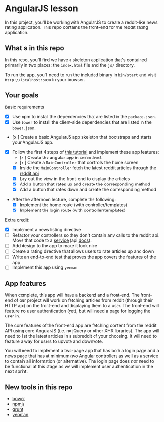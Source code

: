 # AngularJS lesson

In this project, you'll be working with AngularJS to create a reddit-like news rating application. This repo contains the front-end for the reddit rating application.

## What's in this repo

In this repo, you'll find we have a skeleton application that's contained primarily in two places: the `index.html` file and the `js/` directory.

To run the app, you'll need to run the included binary in `bin/start` and visit `http://localhost:3000` in your browser.

## Your goals

Basic requirements

* [x] Use npm to install the dependencies that are listed in the `package.json`.
* [x] Use `bower` to install the client-side dependencies that are listed in the `bower.json`.
* [x ] Create a basic AngularJS app skeleton that bootstraps and starts your AngularJS app.
* [x] Follow the first 4 steps of [this tutorial](http://www.ng-newsletter.com/posts/beginner2expert-how_to_start.html) and implement these app features:
    * [x ] Create the angular app in `index.html`
    * [x ] Create a `MainController` that controls the home screen
    * [x] Inside the `MainController` fetch the latest reddit articles through the [reddit api](http://www.reddit.com/dev/api)
    * [x] Lay out the view in the front-end to display the articles
    * [x] Add a button that rates up and create the corresponding method
    * [x] Add a button that rates down and create the corresponding method
* After the afternoon lecture, complete the following:
    * [x] Implement the home route (with controller/templates)
    * [x] Implement the login route (with controller/templates)

Extra credit: 
* [x] Implement a news listing directive
* [ ] Refactor your controllers so they don't contain any calls to the reddit api.  Move that code to a [service](http://www.ng-newsletter.com/posts/beginner2expert-services.html) (api [docs](http://docs-angularjs-org-dev.appspot.com/guide/dev_guide.services.understanding_services)).
* [ ] Add design to the app to make it look nice
* [ ] Create a rating directive that allows users to rate articles up and down
* [ ] Write an end-to-end test that proves the app covers the features of the app
* [ ] Implement this app using `yeoman`

## App features

When complete, this app will have a backend and a front-end. The front-end of our project will work on fetching articles from reddit (through their HTTP api) on the front-end and displaying them to a user. The front-end will feature no user authentication (yet), but will need a page for logging the user in.

The core features of the front-end app are fetching content from the reddit API using core AngularJS (i.e. no jQuery or other XHR libraries). The app will need to list the latest articles in a subreddit of your choosing. It will need to feature a way for users to upvote and downvote.

You will need to implement a two-page app that has both a login page and a news page that has at minimum _two_ Angular controllers as well as a service to contain all information (or alternative). The login page does _not_ need to be functional at this stage as we will implement user authentication in the next sprint.

## New tools in this repo

* [bower](http://bower.io/)
* [npmjs](https://npmjs.org/)
* [grunt](http://gruntjs.com/)
* [yeoman](http://yeoman.io)
